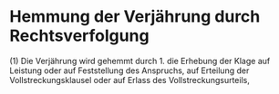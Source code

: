 # Hemmung der Verjährung durch Rechtsverfolgung

(1) Die Verjährung wird gehemmt durch  1.
 die Erhebung der Klage auf Leistung oder auf Feststellung des Anspruchs, auf Erteilung der Vollstreckungsklausel oder auf Erlass des Vollstreckungsurteils,